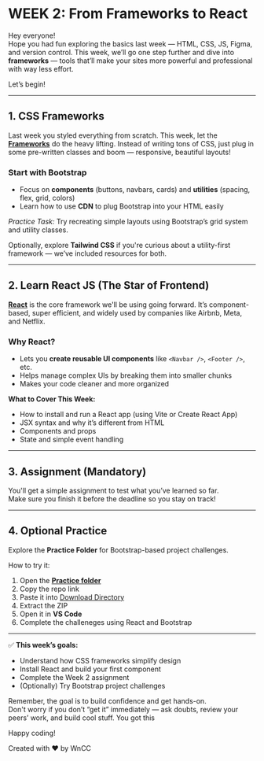 # WEEK 2: From Frameworks to React

Hey everyone!  
Hope you had fun exploring the basics last week — HTML, CSS, JS, Figma, and version control. This week, we’ll go one step further and dive into **frameworks** — tools that’ll make your sites more powerful and professional with way less effort.

Let’s begin!

---

## 1. CSS Frameworks

Last week you styled everything from scratch. This week, let the [**Frameworks**](./Frameworks.md) do the heavy lifting. Instead of writing tons of CSS, just plug in some pre-written classes and boom — responsive, beautiful layouts! 

### Start with Bootstrap

- Focus on **components** (buttons, navbars, cards) and **utilities** (spacing, flex, grid, colors)
- Learn how to use **CDN** to plug Bootstrap into your HTML easily

*Practice Task:* Try recreating simple layouts using Bootstrap’s grid system and utility classes.

Optionally, explore **Tailwind CSS** if you're curious about a utility-first framework — we’ve included resources for both.

---

## 2. Learn React JS (The Star of Frontend)

[**React**](./ReactJS.md) is the core framework we'll be using going forward. It’s component-based, super efficient, and widely used by companies like Airbnb, Meta, and Netflix.

### Why React?

- Lets you **create reusable UI components** like `<Navbar />`, `<Footer />`, etc.
- Helps manage complex UIs by breaking them into smaller chunks
- Makes your code cleaner and more organized

**What to Cover This Week:**
- How to install and run a React app (using Vite or Create React App)
- JSX syntax and why it’s different from HTML
- Components and props
- State and simple event handling

---

## 3. Assignment (Mandatory)

You'll get a simple assignment to test what you’ve learned so far.  
Make sure you finish it before the deadline so you stay on track!

---

## 4. Optional Practice

Explore the **Practice Folder** for Bootstrap-based project challenges.

How to try it:

1. Open the [**Practice folder**](./Practise)
2. Copy the repo link
3. Paste it into [Download Directory](https://download-directory.github.io/)
4. Extract the ZIP
5. Open it in **VS Code**
6. Complete the challeneges using React and Bootstrap

---

✅ **This week’s goals:**
- Understand how CSS frameworks simplify design
- Install React and build your first component
- Complete the Week 2 assignment
- (Optionally) Try Bootstrap project challenges

Remember, the goal is to build confidence and get hands-on.  
Don't worry if you don’t “get it” immediately — ask doubts, review your peers’ work, and build cool stuff. You got this 

Happy coding!
<p text-align="center">Created with ❤️ by WnCC</p>

